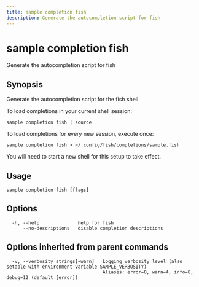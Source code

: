 ```yaml
---
title: sample completion fish
description: Generate the autocompletion script for fish
---
```


<!--
This documentation is auto generated by a script.
Please do not edit this file directly.
-->

<!-- markdownlint-disable-next-line single-title -->
# sample completion fish

Generate the autocompletion script for fish

## Synopsis

Generate the autocompletion script for the fish shell.

To load completions in your current shell session:

	sample completion fish | source

To load completions for every new session, execute once:

	sample completion fish > ~/.config/fish/completions/sample.fish

You will need to start a new shell for this setup to take effect.


## Usage

```plaintext
sample completion fish [flags]
```

## Options

```plaintext
  -h, --help              help for fish
      --no-descriptions   disable completion descriptions
```

## Options inherited from parent commands

```plaintext
  -v, --verbosity strings[=warn]   Logging verbosity level (also setable with environment variable SAMPLE_VERBOSITY)
                                   Aliases: error=0, warn=4, info=8, debug=12 (default [error])
```
